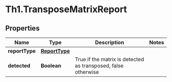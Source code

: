 # Th1.TransposeMatrixReport

## Properties

Name | Type | Description | Notes
------------ | ------------- | ------------- | -------------
**reportType** | [**ReportType**](ReportType.md) |  | 
**detected** | **Boolean** | True if the matrix is detected as transposed, false otherwise | 


